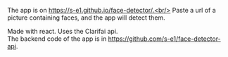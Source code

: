 The app is on https://s-e1.github.io/face-detector/.<br/>
Paste a url of a picture containing faces, and the app will detect them.

Made with react. Uses the Clarifai api.<br/>
The backend code of the app is in https://github.com/s-e1/face-detector-api. 